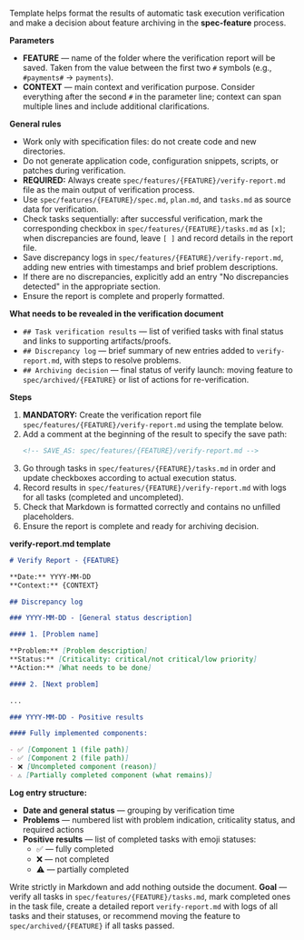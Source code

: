 <!-- spec-feature: task verification -->

Template helps format the results of automatic task execution verification and make a decision about feature archiving in the **spec-feature** process.

**Parameters**

- **FEATURE** — name of the folder where the verification report will be saved. Taken from the value between the first two `#` symbols (e.g., `#payments#` → `payments`).
- **CONTEXT** — main context and verification purpose. Consider everything after the second `#` in the parameter line; context can span multiple lines and include additional clarifications.

**General rules**

- Work only with specification files: do not create code and new directories.
- Do not generate application code, configuration snippets, scripts, or patches during verification.
- **REQUIRED:** Always create `spec/features/{FEATURE}/verify-report.md` file as the main output of verification process.
- Use `spec/features/{FEATURE}/spec.md`, `plan.md`, and `tasks.md` as source data for verification.
- Check tasks sequentially: after successful verification, mark the corresponding checkbox in `spec/features/{FEATURE}/tasks.md` as `[x]`; when discrepancies are found, leave `[ ]` and record details in the report file.
- Save discrepancy logs in `spec/features/{FEATURE}/verify-report.md`, adding new entries with timestamps and brief problem descriptions.
- If there are no discrepancies, explicitly add an entry "No discrepancies detected" in the appropriate section.
- Ensure the report is complete and properly formatted.

**What needs to be revealed in the verification document**

- `## Task verification results` — list of verified tasks with final status and links to supporting artifacts/proofs.
- `## Discrepancy log` — brief summary of new entries added to `verify-report.md`, with steps to resolve problems.
- `## Archiving decision` — final status of verify launch: moving feature to `spec/archived/{FEATURE}` or list of actions for re-verification.

**Steps**

1. **MANDATORY:** Create the verification report file `spec/features/{FEATURE}/verify-report.md` using the template below.
2. Add a comment at the beginning of the result to specify the save path:
   ```md
   <!-- SAVE_AS: spec/features/{FEATURE}/verify-report.md -->
   ```
3. Go through tasks in `spec/features/{FEATURE}/tasks.md` in order and update checkboxes according to actual execution status.
4. Record results in `spec/features/{FEATURE}/verify-report.md` with logs for all tasks (completed and uncompleted).
5. Check that Markdown is formatted correctly and contains no unfilled placeholders.
6. Ensure the report is complete and ready for archiving decision.

**verify-report.md template**

```md
# Verify Report - {FEATURE}

**Date:** YYYY-MM-DD  
**Context:** {CONTEXT}

## Discrepancy log

### YYYY-MM-DD - [General status description]

#### 1. [Problem name]

**Problem:** [Problem description]  
**Status:** [Criticality: critical/not critical/low priority]  
**Action:** [What needs to be done]

#### 2. [Next problem]

...

### YYYY-MM-DD - Positive results

#### Fully implemented components:

- ✅ [Component 1 (file path)]
- ✅ [Component 2 (file path)]
- ❌ [Uncompleted component (reason)]
- ⚠️ [Partially completed component (what remains)]

```

**Log entry structure:**

- **Date and general status** — grouping by verification time
- **Problems** — numbered list with problem indication, criticality status, and required actions
- **Positive results** — list of completed tasks with emoji statuses:
  - ✅ — fully completed
  - ❌ — not completed
  - ⚠️ — partially completed

Write strictly in Markdown and add nothing outside the document. **Goal** — verify all tasks in `spec/features/{FEATURE}/tasks.md`, mark completed ones in the task file, create a detailed report `verify-report.md` with logs of all tasks and their statuses, or recommend moving the feature to `spec/archived/{FEATURE}` if all tasks passed.
